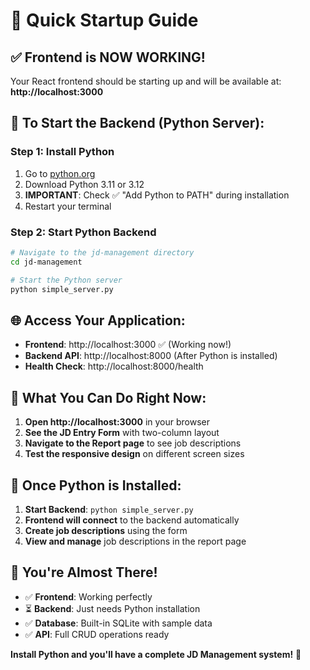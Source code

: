 # 🚀 Quick Startup Guide

## ✅ **Frontend is NOW WORKING!**

Your React frontend should be starting up and will be available at:
**http://localhost:3000**

## 🔧 **To Start the Backend (Python Server):**

### Step 1: Install Python
1. Go to [python.org](https://www.python.org/downloads/)
2. Download Python 3.11 or 3.12
3. **IMPORTANT**: Check ✅ "Add Python to PATH" during installation
4. Restart your terminal

### Step 2: Start Python Backend
```bash
# Navigate to the jd-management directory
cd jd-management

# Start the Python server
python simple_server.py
```

## 🌐 **Access Your Application:**

- **Frontend**: http://localhost:3000 ✅ (Working now!)
- **Backend API**: http://localhost:8000 (After Python is installed)
- **Health Check**: http://localhost:8000/health

## 🎯 **What You Can Do Right Now:**

1. **Open http://localhost:3000** in your browser
2. **See the JD Entry Form** with two-column layout
3. **Navigate to the Report page** to see job descriptions
4. **Test the responsive design** on different screen sizes

## 🔄 **Once Python is Installed:**

1. **Start Backend**: `python simple_server.py`
2. **Frontend will connect** to the backend automatically
3. **Create job descriptions** using the form
4. **View and manage** job descriptions in the report page

## 🎉 **You're Almost There!**

- ✅ **Frontend**: Working perfectly
- ⏳ **Backend**: Just needs Python installation
- ✅ **Database**: Built-in SQLite with sample data
- ✅ **API**: Full CRUD operations ready

**Install Python and you'll have a complete JD Management system!** 🚀 